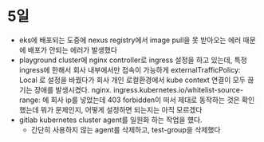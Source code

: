 # 5일

* eks에 배포되는 도중에 nexus registry에서 image pull을 못 받아오는 에러 때문에 배포가 안되는 에러가 발생했다
* playground cluster에 nginx controller로 ingress 설정을 하고 있는데, 특정 ingress에 한해서 회사 내부에서만 접속이 가능하게 externalTrafficPolicy: Local 로 설정을 바꿨다가 회사 개인 로컬환경에서 kube context 연결이 모두 끊기는 장애를 발생시켰다. nginx. ingress.kubernetes.io/whitelist-source-range: 에 회사 ip를 넣었는데 403 forbidden이 떠서 제대로 동작하는 것은 확인했는데 뭐가 문제인지, 어떻게 설정하면 되는지는 아직 모르겠다
* gitlab kubernetes cluster agent를 일원화 하는 작업을 헀다.
  * 간단히 사용하지 않는 agent를 삭제하고, test-group을 삭제했다
